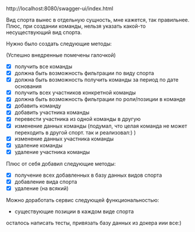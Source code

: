 http://localhost:8080/swagger-ui/index.html

Вид спорта вынес в отдельную сущность, мне кажется, так правильнее. Плюс, при создании команды, нельзя указать какой-то
несуществующий вид спорта.

Нужно было создать следующие методы:

(Успешно внедренные помечены галочкой)

- [x] получить все команды
- [x] должна быть возможность фильтрации по виду спорта
- [x] должна быть возможность получить команды за период по дате основания
- [x] получить всех участников конкретной команды
- [x] должна быть возможность фильтрации по роли/позиции в команде
- [x] добавить команду
- [x] добавить участника команды
- [x] перевести участника из одной команды в другую
- [x] изменение данных команды (подумал, что целая команда не может переходить в другой спорт. так и реализовал:) )
- [x] изменение данных участника команды
- [x] удаление команды
- [x] удаление участника команды

Плюс от себя добавил следующие методы:

- [x] получение всех добавленных в базу данных видов спорта
- [x] добавление вида спорта
- [x] удаление (на всякий)

Можно доработать сервис следующей функциональностью:

- существующие позиции в каждом виде спорта


осталось написать тесты, привязать базу данных из докера иии все:)